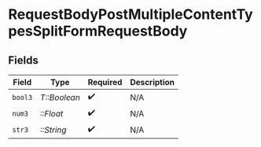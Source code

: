 # RequestBodyPostMultipleContentTypesSplitFormRequestBody


## Fields

| Field              | Type               | Required           | Description        |
| ------------------ | ------------------ | ------------------ | ------------------ |
| `bool3`            | *T::Boolean*       | :heavy_check_mark: | N/A                |
| `num3`             | *::Float*          | :heavy_check_mark: | N/A                |
| `str3`             | *::String*         | :heavy_check_mark: | N/A                |
